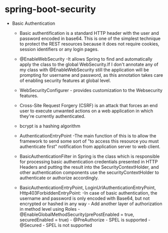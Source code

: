 # spring-boot-security

- Basic Authentication
    - Basic authentification is a standard HTTP header with the user and password encoded in base64. This is one of the simplest technique 
      to protect the REST resources because it does not require cookies, session identifiers or any login pages.

    - @EnableWebSecurity
       -It allows Spring to find and automatically apply the class to the global WebSecurity.If I don't annotate any of my class with 
       @EnableWebSecurity still the application will be prompting for username and password, as this annotation takes care of enabling 
       security features at global level.

    - WebSecurityConfigurer - provides customization to the Websecurity features.

    - Cross-Site Request Forgery (CSRF) is an attack that forces an end user to execute unwanted actions on a web application in which 
      they're currently authenticated.

    - bcrypt is a hashing algorithm

    - AuthenticationEntryPoint
       -The main function of this is to allow the framework to send some sort of "to access this resource you must authenticate first" 
       notification from application server to web client.

    - BasicAuthenticationFilter in Spring is the class which is responsible for processing basic authentication credentials presented in 
      HTTP Headers and putting the result into the SecurityContextHolder, and other authentication components use the securityContextHolder 
      to authenticate or authorize accordingly.

    - BasicAuthenticationEntryPoint, LoginUrlAuthenticationEntryPoint, Http403ForbiddenEntryPoint: 
        -In case of basic authentication, the username and password is only encoded with Base64, but not encrypted or hashed in any way
          - Add another layer of authorization in method level using Roles
             - @EnableGlobalMethodSecurity(prePostEnabled = true, securedEnabled = true)
             - @PreAuthorize - SPEL is supported
             - @Secured - SPEL is not supported
